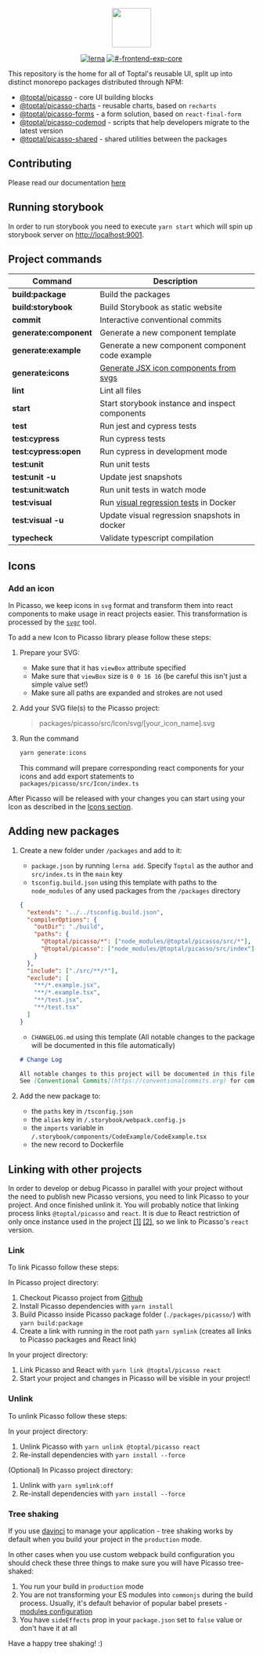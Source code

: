 <div align="center"><img src="https://user-images.githubusercontent.com/437214/54037817-b4da1800-41c7-11e9-81f5-59ed43e38500.png" height="80px" /></div>

<div align="center">

[![lerna](https://img.shields.io/badge/maintained%20with-lerna-cc00ff.svg)](https://lerna.js.org/)
[![#-frontend-exp-core](https://img.shields.io/badge/slack-%23--frontend--exp--core-green.svg)](https://slack.com)

</div>

This repository is the home for all of Toptal's reusable UI, split up into distinct monorepo packages distributed through NPM:

- [@toptal/picasso](./packages/picasso/README.md) - core UI building blocks
- [@toptal/picasso-charts](./packages/picasso-charts/README.md) - reusable charts, based on `recharts`
- [@toptal/picasso-forms](./packages/picasso-forms/README.md) - a form solution, based on `react-final-form`
- [@toptal/picasso-codemod](./packages/picasso-codemod/README.md) - scripts that help developers migrate to the latest version
- [@toptal/picasso-shared](./packages/picasso-shared/README.md) - shared utilities between the packages

## Contributing

Please read our documentation [here](./CONTRIBUTING.md)

## Running storybook

In order to run storybook you need to execute `yarn start` which will spin up storybook server on <http://localhost:9001>.

## Project commands

| Command                | Description                                                                    |
| ---------------------- | ------------------------------------------------------------------------------ |
| **build:package**      | Build the packages                                                             |
| **build:storybook**    | Build Storybook as static website                                              |
| **commit**             | Interactive conventional commits                                               |
| **generate:component** | Generate a new component template                                              |
| **generate:example**   | Generate a new component component code example                                |
| **generate:icons**     | [Generate JSX icon components from svgs](#add-icon)                            |
| **lint**               | Lint all files                                                                 |
| **start**              | Start storybook instance and inspect components                                |
| **test**               | Run jest and cypress tests                                                     |
| **test:cypress**       | Run cypress tests                                                              |
| **test:cypress:open**  | Run cypress in development mode                                                |
| **test:unit**          | Run unit tests                                                                 |
| **test:unit -u**       | Update jest snapshots                                                          |
| **test:unit:watch**    | Run unit tests in watch mode                                                   |
| **test:visual**        | Run [visual regression tests](./docs/contribution/visual-testing.md) in Docker |
| **test:visual -u**     | Update visual regression snapshots in docker                                   |
| **typecheck**          | Validate typescript compilation                                                |

## Icons

### Add an icon

In Picasso, we keep icons in `svg` format and transform them into react components to make usage in react projects easier. This transformation is processed by the [`svgr`](https://github.com/smooth-code/svgr) tool.

To add a new Icon to Picasso library please follow these steps:

1. Prepare your SVG:
   - Make sure that it has `viewBox` attribute specified
   - Make sure that `viewBox` size is `0 0 16 16` (be careful this isn't just a simple value set!)
   - Make sure all paths are expanded and strokes are not used
2. Add your SVG file(s) to the Picasso project:
   > packages/picasso/src/Icon/svg/[your_icon_name].svg
3. Run the command

   ```js
   yarn generate:icons
   ```

   This command will prepare corresponding react components for your icons
   and add export statements to `packages/picasso/src/Icon/index.ts`

After Picasso will be released with your changes you can start using your Icon as described in the [Icons section](https://picasso.toptal.net/?path=/story/components-folder--icon#icon).

## Adding new packages

1. Create a new folder under `/packages` and add to it:

   - `package.json` by running `lerna add`. Specify `Toptal` as the author and `src/index.ts` in the `main` key
   - `tsconfig.build.json` using this template with paths to the `node_modules` of any used packages from the `/packages` directory

   ```json
   {
     "extends": "../../tsconfig.build.json",
     "compilerOptions": {
       "outDir": "./build",
       "paths": {
         "@toptal/picasso/*": ["node_modules/@toptal/picasso/src/*"],
         "@toptal/picasso": ["node_modules/@toptal/picasso/src/index"]
       }
     },
     "include": ["./src/**/*"],
     "exclude": [
       "**/*.example.jsx",
       "**/*.example.tsx",
       "**/test.jsx",
       "**/test.tsx"
     ]
   }
   ```

   - `CHANGELOG.md` using this template (All notable changes to the package will be documented in this file automatically)

   ```md
   # Change Log

   All notable changes to this project will be documented in this file.
   See [Conventional Commits](https://conventionalcommits.org) for commit guidelines.
   ```

2. Add the new package to:

   - the `paths` key in `/tsconfig.json`
   - the `alias` key in `/.storybook/webpack.config.js`
   - the `imports` variable in `/.storybook/components/CodeExample/CodeExample.tsx`
   - the new record to Dockerfile

## Linking with other projects

In order to develop or debug Picasso in parallel with your project without the need to publish new Picasso versions, you need to link Picasso to your project. And once finished unlink it.
You will probably notice that linking process links `@toptal/picasso` and `react`. It is due to React restriction of only once instance used in the project [[1]](https://github.com/facebook/react/issues/14257#issuecomment-439967377) [[2]](https://github.com/facebook/react/issues/13991#issuecomment-463486871), so we link to Picasso's `react` version.

### Link

To link Picasso follow these steps:

In Picasso project directory:

1. Checkout Picasso project from [Github](https://github.com/toptal/picasso)
2. Install Picasso dependencies with `yarn install`
3. Build Picasso inside Picasso package folder (`./packages/picasso/`) with `yarn build:package`
4. Create a link with running in the root path `yarn symlink` (creates all links to Picasso packages and React link)

In your project directory:

1. Link Picasso and React with `yarn link @toptal/picasso react`
2. Start your project and changes in Picasso will be visible in your project!

### Unlink

To unlink Picasso follow these steps:

In your project directory:

1. Unlink Picasso with `yarn unlink @toptal/picasso react`
2. Re-install dependencies with `yarn install --force`

(Optional) In Picasso project directory:

1. Unlink with `yarn symlink:off`
2. Re-install dependencies with `yarn install --force`

### Tree shaking

If you use [davinci](https://www.npmjs.com/package/@toptal/davinci) to manage your application - tree shaking works by default when you build your project in the `production` mode.

In other cases when you use custom webpack build configuration you should check these three things to make sure you will have Picasso tree-shaked:

1. You run your build in `production` mode
2. You are not transforming your ES modules into `commonjs` during the build process. Usually, it's default behavior of popular babel presets - [modules configuration](https://babeljs.io/docs/en/babel-preset-env#modules)
3. You have `sideEffects` prop in your `package.json` set to `false` value or don't have it at all

Have a happy tree shaking! :)
